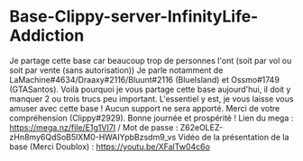 # Base-Clippy-server-InfinityLife-Addiction
Je partage cette base car beaucoup trop de personnes l'ont (soit par vol ou soit par vente (sans autorisation)) Je parle notamment de LaMachine#4634/Draaxy#2116/Bluunt#2116 (BlueIsland) et Ossmo#1749 (GTASantos). Voilà pourquoi je vous partage cette base aujourd'hui, il doit y manquer 2 ou trois trucs peu important. L'essentiel y est, je vous laisse vous amuser avec cette base ! Aucun support ne sera apporté. Merci de votre compréhension (Clippy#2929). Bonne journée et prospérité ! Lien du mega : https://mega.nz/file/E1g1VI7I / Mot de passe : Z62eOLEZ-zHn8my6QdSoB5lXM0-HWAIYpbBzsdm9_vs Vidéo de la présentation de la base (Merci Doublox) : https://youtu.be/XFalTw04c6o
